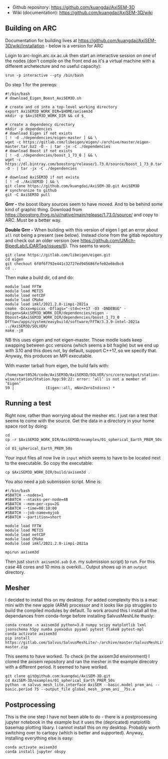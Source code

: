 * Github repository: https://github.com/kuangdai/AxiSEM-3D
* Wiki (documentation): https://github.com/kuangdai/AxiSEM-3D/wiki

Building on ARC
---------------
Documentation for building lives at https://github.com/kuangdai/AxiSEM-3D/wiki/installation - below is a version for ARC

Login to arc-login.arc.ox.ac.uk then start an interactive session on one of the nodes (don't compile on the front end
as it's a virtual machine with a different archetecture and no useful capacity):

    srun -p interactive --pty /bin/bash
    
Do step 1 for the prereqs:

    #!/bin/bash
    # download_Eigen_Boost_AxiSEM3D.sh
    
    # create and cd into a top-level working directory
    export AxiSEM3D_WORK_DIR=$HOME/axisem3d
    mkdir -p $AxiSEM3D_WORK_DIR && cd $_

    # create a dependency directory
    mkdir -p dependencies
    # download Eigen if not exists
    [ ! -d ./dependencies/eigen-master ] && \
    wget -c https://gitlab.com/libeigen/eigen/-/archive/master/eigen-master.tar.bz2 -O - | tar -jx -C ./dependencies
    # download Boost if not exists
    [ ! -d ./dependencies/boost_1_73_0 ] && \
    wget -c https://dl.bintray.com/boostorg/release/1.73.0/source/boost_1_73_0.tar.bz2 -O - | tar -jx -C ./dependencies
    
    # download AxiSEM3D if not exists
    [ ! -d ./AxiSEM3D ] && \
    git clone https://github.com/kuangdai/AxiSEM-3D.git AxiSEM3D
    # synchronize to github
    git -C AxiSEM3D pull
    
**Grrr -** the boost libary sources seem to have moved. And to be behind some kind of graphic thing. Download from https://boostorg.jfrog.io/ui/native/main/release/1.73.0/source/
and copy to ARC. Must be a better way.

**Double Grrr -** When building with this version of eigen I get an error about `all` not being a present (see below). Instead 
clone from the gitlab repository and check out an older version (see https://github.com/UMich-BipedLab/LiDARTag/issues/6). This seems to work:

    git clone https://gitlab.com/libeigen/eigen.git
    cd eigen
    git checkout 6f0f6f792e441c32727ed945686fefe02e6bdbc6
    cd ..
    
Then make a build dir, cd and do:

    module load FFTW
    module load METIS
    module load netCDF
    module load CMake
    module load imkl/2021.2.0-iimpi-2021a    
    cmake -Dcxx=mpicxx -Dflags="-std=c++17 -O3 -DNDEBUG" -Deigen=$AxiSEM3D_WORK_DIR/dependencies/eigen -Dboost=$AxiSEM3D_WORK_DIR/dependencies/boost_1_73_0  -Dfftw=/apps/system/easybuild/software/FFTW/3.3.9-intel-2021a ../AxiSEM3D/SOLVER/
    make -j8
    
NB this uses eigen and not eigen-master. Those modle loads keep swapping between gcc versions (which seems a bit
fragile) but we end up with 3.10 and this does not, by default, support C++17, so we specify that. Anyway, this
produces an MPI executable. 

With master tarball from eigen, the build fails with:

    /home/eart0526/code/AxiSEM3D/AxiSEM3D/SOLVER/src/core/output/station-wise/station/Station.hpp:59:22: error: ‘all’ is not a member of ‘Eigen’
    59 |              (Eigen::all, mNonZeroIndices) *
    
    
Running a test
--------------

Right now, rather than worrying about the mesher etc. I just ran a test that seems to come with the source. Get the data in a directory in your home space root by doing:

    cd 
    cp -r $AxiSEM3D_WORK_DIR/AxiSEM3D/examples/01_spherical_Earth_PREM_50s .
    cd 01_spherical_Earth_PREM_50s
    
Your input files all now live in `input` which seems to have to be located next to the executable. So copy the executable:

    cp $AxiSEM3D_WORK_DIR/build/axisem3d .
    
You also need a job submission script. Mine is:

    #!/bin/bash 
    #SBATCH --nodes=1 
    #SBATCH --ntasks-per-node=48
    #SBATCH --mem-per-cpu=2G
    #SBATCH --time=00:10:00 
    #SBATCH --job-name=myjob 
    #SBATCH --partition=short

    module load FFTW
    module load METIS
    module load netCDF
    module load CMake
    module load imkl/2021.2.0-iimpi-2021a

    mpirun axisem3d
    
Then just `sbatch axisem3d.sub` (i.e. my submission script) to run. For this case 48 cores and 10 mins is overkill... Output shows up in an `output` directory. 


Mesher
------

I decided to install this on my desktop. For added complexity this is a mac mini with the new apple (ARM) processor and it looks like pip struggles to 
build the compiled modules by default. To work around this I install all the dependances from conda-forge before installing SalvusMeshLite thusly:

    conda create -n axisem3d python=3.8 numpy scipy matplotlib lxml jsonschema h5py numba pyexodus pyyaml pytest flake8 pytest-mpl
    conda activate axisem3d
    pip install https://gitlab.com/Salvus/SalvusMeshLite/-/archive/master/SalvusMeshLite-master.zip
    
This seems to have worked. To check (in the axisem3d environment) I cloned the axisem repository and ran the mesher in the example direcotry with a different
period. It seemed to have worked.

    git clone git@github.com:kuangdai/AxiSEM-3D.git
    cd AxiSEM-3D/examples/01_spherical_Earth_PREM_50s
    python -m salvus_mesh_lite.interface AxiSEM --basic.model prem_ani --basic.period 75 --output_file global_mesh__prem_ani__75s.e
    

Postprocessing
--------------

This is the one step I have not been able to do - there is a postprocessing jupyter notebook in the example but it uses the (depricated) 
matplotlib basemap plotting libary. I cannot install this on my desktop. Probably worth switching over to cartopy (which is better and 
supported). Anyway, installing everything else is easy:

    conda activate axisem3d
    conda install jupyter obspy
    
